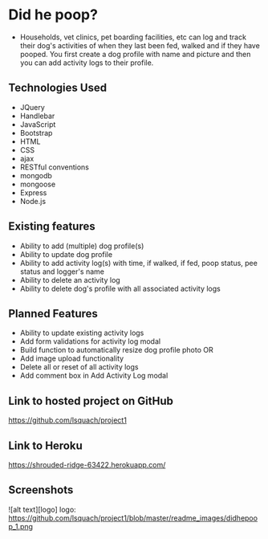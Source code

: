 # Did he poop?

* Households, vet clinics, pet boarding facilities, etc can log and track their dog's activities of when they last been fed, walked and if they have pooped. You first create a dog profile with name and picture and then you can add activity logs to their profile.

## Technologies Used

* JQuery
* Handlebar
* JavaScript
* Bootstrap
* HTML
* CSS
* ajax
* RESTful conventions
* mongodb
* mongoose
* Express
* Node.js

## Existing features

* Ability to add (multiple) dog profile(s)
* Ability to update dog profile
* Ability to add activity log(s) with time, if walked, if fed, poop status, pee status and logger's name
* Ability to delete an activity log
* Ability to delete dog's profile with all associated activity logs

## Planned Features

* Ability to update existing activity logs
* Add form validations for activity log modal
* Build function to automatically resize dog profile photo OR
* Add image upload functionality
* Delete all or reset of all activity logs
* Add comment box in Add Activity Log modal

## Link to hosted project on GitHub
https://github.com/lsquach/project1

## Link to Heroku
https://shrouded-ridge-63422.herokuapp.com/

## Screenshots
![alt text][logo]
logo: https://github.com/lsquach/project1/blob/master/readme_images/didhepoop_1.png
